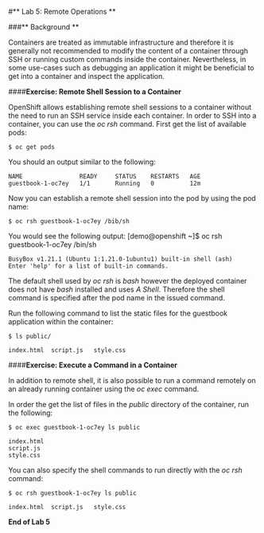 #** Lab 5: Remote Operations **

###** Background **

Containers are treated as immutable infrastructure and therefore it is generally
not recommended to modify the content of a container through SSH or running custom
commands inside the container. Nevertheless, in some use-cases such as debugging
an application it might be beneficial to get into a container and inspect the
application.

####**Exercise: Remote Shell Session to a Container**

OpenShift allows establishing remote shell sessions to a container without the need
to run an SSH service inside each container. In order to SSH into a container, you
can use the *oc rsh* command. First get the list of available pods:

    $ oc get pods

You should an output similar to the following:

    NAME                READY     STATUS    RESTARTS   AGE
    guestbook-1-oc7ey   1/1       Running   0          12m

Now you can establish a remote shell session into the pod by using the pod name:

  	$ oc rsh guestbook-1-oc7ey /bib/sh

You would see the following output:
    [demo@openshift ~]$ oc rsh guestbook-1-oc7ey /bin/sh

    BusyBox v1.21.1 (Ubuntu 1:1.21.0-1ubuntu1) built-in shell (ash)
    Enter 'help' for a list of built-in commands.

The default shell used by *oc rsh* is *bash* however the deployed container does
not have *bash* installed and uses *A Shell*. Therefore the shell command is specified
after the pod name in the issued command.

Run the following command to list the static files for the guestbook application
within the container:

    $ ls public/

    index.html  script.js   style.css


####**Exercise: Execute a Command in a Container**

In addition to remote shell, it is also possible to run a command remotely on an
already running container using the *oc exec* command.

In order the get the list of files in the *public* directory of the container,
run the following:

    $ oc exec guestbook-1-oc7ey ls public

    index.html
    script.js
    style.css

You can also specify the shell commands to run directly with the *oc rsh* command:

    $ oc rsh guestbook-1-oc7ey ls public

    index.html  script.js   style.css

**End of Lab 5**
